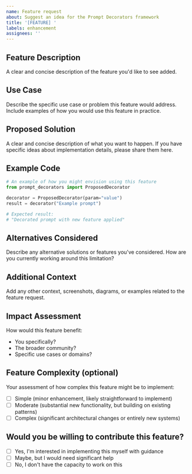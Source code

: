 ```yaml
---
name: Feature request
about: Suggest an idea for the Prompt Decorators framework
title: '[FEATURE] '
labels: enhancement
assignees: ''
---
```


## Feature Description

A clear and concise description of the feature you'd like to see added.

## Use Case

Describe the specific use case or problem this feature would address. Include examples of how you would use this feature in practice.

## Proposed Solution

A clear and concise description of what you want to happen. If you have specific ideas about implementation details, please share them here.

## Example Code

```python
# An example of how you might envision using this feature
from prompt_decorators import ProposedDecorator

decorator = ProposedDecorator(param="value")
result = decorator("Example prompt")

# Expected result:
# "Decorated prompt with new feature applied"
```

## Alternatives Considered

Describe any alternative solutions or features you've considered. How are you currently working around this limitation?

## Additional Context

Add any other context, screenshots, diagrams, or examples related to the feature request.

## Impact Assessment

How would this feature benefit:
- You specifically?
- The broader community?
- Specific use cases or domains?

## Feature Complexity (optional)

Your assessment of how complex this feature might be to implement:
- [ ] Simple (minor enhancement, likely straightforward to implement)
- [ ] Moderate (substantial new functionality, but building on existing patterns)
- [ ] Complex (significant architectural changes or entirely new systems)

## Would you be willing to contribute this feature?

- [ ] Yes, I'm interested in implementing this myself with guidance
- [ ] Maybe, but I would need significant help
- [ ] No, I don't have the capacity to work on this 